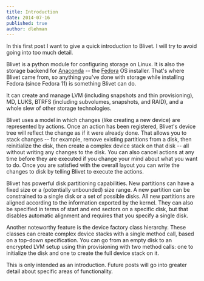 ```yaml
---
title: Introduction
date: 2014-07-16
published: true
author: dlehman
---
```


In this first post I want to give a quick introduction to Blivet. I will try to
avoid going into too much detail.

Blivet is a python module for configuring storage on Linux. It is also the
storage backend for [Anaconda](https://fedoraproject.org/wiki/Anaconda) --
the [Fedora](http://fedoraproject.org) OS installer. That's where
Blivet came from, so anything you've done with storage while installing
Fedora (since Fedora 11) is something Blivet can do.

It can create and manage LVM (including snapshots and thin provisioning), MD,
LUKS, BTRFS (including subvolumes, snapshots, and RAID), and a whole slew of
other storage technologies.

Blivet uses a model in which changes (like creating a new device) are
represented by actions. Once an action has been registered, Blivet's device
tree will reflect the change as if it were already done. That allows you to
stack changes -- for example, remove existing partitions from a disk, then
reinitialize the disk, then create a complex device stack on that disk -- all
without writing any changes to the disk. You can also cancel actions at any
time before they are executed if you change your mind about what you want to
do. Once you are satisfied with the overall layout you can write the changes to
disk by telling Blivet to execute the actions.

Blivet has powerful disk partitioning capabilities. New partitions can have a
fixed size or a (potentially unbounded) size range. A new partition can be
constrained to a single disk or a set of possible disks. All new partitions are
aligned according to the information exported by the kernel. They can also be
specified in terms of start and end sectors on a specific disk, but that
disables automatic alignment and requires that you specify a single disk.

Another noteworthy feature is the device factory class hierarchy. These classes
can create complex device stacks with a single method call, based on a top-down
specification. You can go from an empty disk to an encrypted LVM setup using
thin provisioning with two method calls: one to initialize the disk and one to
create the full device stack on it.

This is only intended as an introduction. Future posts will go into greater
detail about specific areas of functionality.

